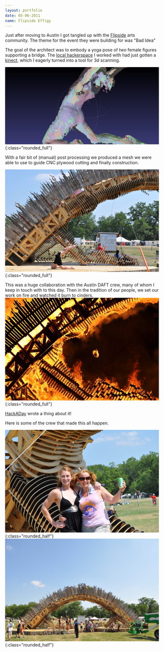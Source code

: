 ```yaml
---
layout: portfolio
date: 05-06-2011
name: Flipside Effigy
---
```


Just after moving to Austin I got tangled up with the [Flipside](https://www.burningflipside.com/)
arts community. The theme for the event they were building for was "Bad Idea"

The goal of the architect was to embody a yoga pose of two female figures supporting a
bridge.  The [local hackerspace](http://atxhs.org/wiki/Main_Page) I worked with had just gotten
a [kinect](https://en.wikipedia.org/wiki/Kinect), which I eagerly turned into a tool for 3d scanning.

![alt text](/images/bridge/mesh_iso.png "Meshed KT"){:class="rounded_full"}

With a fair bit of (manual) post processing we produced a mesh we were able to use to guide CNC
plywood cutting and finally construction.

![alt text](/images/bridge/bridge-kt.jpg "KT Posing"){:class="rounded_full"}

This was a huge collaboration with the Austin DAFT crew, many of whom I keep in touch with
to this day. Then in the tradition of our people, we set our work on fire and watched it
burn to cinders.
![alt text](/images/bridge/bridge-burn.jpg "Bridge Burning"){:class="rounded_full"}

[HackADay](https://hackaday.com/2011/06/08/create-and-conflagrate-giant-modeled-sculptures-with-kinect-and-cnc/) wrote a thing about it!

Here is some of the crew that made this all happen.

![alt text](/images/bridge/crew1.jpg "KT and Dottie"){:class="rounded_half"}
![alt text](/images/bridge/crew2.jpg "KT and Dottie"){:class="rounded_half"}
